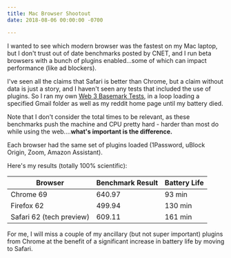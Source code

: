 ```yaml
---
title: Mac Browser Shootout
date: 2018-08-06 00:00:00 -0700

---
```

I wanted to see which modern browser was the fastest on my Mac laptop, but I don't trust out of date benchmarks posted by CNET, and I run beta browsers with a bunch of plugins enabled...some of which can impact performance (like ad blockers).

I've seen all the claims that Safari is better than Chrome, but a claim without data is just a story, and I haven't seen any tests that included the use of plugins. So I ran my own [Web 3 Basemark Tests](http://web.basemark.com/), in a loop loading a specified Gmail folder as well as my reddit home page until my battery died.

Note that I don't consider the total times to be relevant, as these benchmarks push the machine and CPU pretty hard - harder than most do while using the web....**what's important is the difference.**

Each browser had the same set of plugins loaded (1Password, uBlock Origin, Zoom, Amazon Assistant).

Here's my results (totally 100% scientific): 

| Browser | Benchmark Result | Battery Life |
| --- | --- | --- |
| Chrome 69 | 640.97 | 93 min |
| Firefox 62 | 499.94 | 130 min |
| Safari 62 (tech preview) | 609.11 | 161 min |

For me, I will miss a couple of my ancillary (but not super important) plugins from Chrome at the benefit of a significant increase in battery life by moving to Safari.